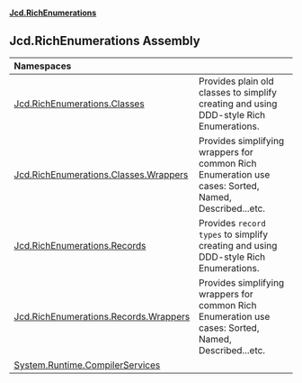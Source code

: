 #### [Jcd.RichEnumerations](index.md 'index')

## Jcd.RichEnumerations Assembly

| Namespaces | |
| :--- | :--- |
| [Jcd.RichEnumerations.Classes](Jcd.RichEnumerations.Classes.md 'Jcd.RichEnumerations.Classes') | Provides plain old classes to simplify creating and using DDD-style Rich Enumerations. |
| [Jcd.RichEnumerations.Classes.Wrappers](Jcd.RichEnumerations.Classes.Wrappers.md 'Jcd.RichEnumerations.Classes.Wrappers') | Provides simplifying wrappers for common Rich Enumeration use cases: Sorted, Named, Described...etc. |
| [Jcd.RichEnumerations.Records](Jcd.RichEnumerations.Records.md 'Jcd.RichEnumerations.Records') | Provides `record types` to simplify creating and using DDD-style Rich Enumerations. |
| [Jcd.RichEnumerations.Records.Wrappers](Jcd.RichEnumerations.Records.Wrappers.md 'Jcd.RichEnumerations.Records.Wrappers') | Provides simplifying wrappers for common Rich Enumeration use cases: Sorted, Named, Described...etc. |
| [System.Runtime.CompilerServices](System.Runtime.CompilerServices.md 'System.Runtime.CompilerServices') | |
